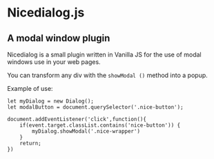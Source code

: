 # Nicedialog.js
## A modal window plugin
Nicedialog is a small plugin written in Vanilla JS for the use of modal windows use in your web pages.

You can transform any div with the `showModal ()` method into a popup.

Example of use:

```
let myDialog = new Dialog();
let modalButton = document.querySelector('.nice-button');

document.addEventListener('click',function(){
	if(event.target.classList.contains('nice-button')) {
		myDialog.showModal('.nice-wrapper')
	} 
	return;
})
```
